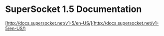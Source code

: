 SuperSocket 1.5 Documentation
===========================================================
[http://docs.supersocket.net/v1-5/en-US/](http://docs.supersocket.net/v1-5/en-US/)